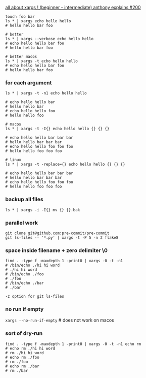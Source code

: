 [ all about xargs ! (beginner - intermediate) anthony explains #200 ](https://www.youtube.com/watch?v=ED9AUfFrak8)
```
touch foo bar
ls * | xargs echo hello hello
# hello hello bar foo
```

```
# better
ls * | xargs --verbose echo hello hello
# echo hello hello bar foo
# hello hello bar foo
```

```
# better macos
ls * | xargs -t echo hello hello
# echo hello hello bar foo
# hello hello bar foo
```

### for each argument
```
ls * | xargs -t -n1 echo hello hello

# echo hello hello bar
# hello hello bar
# echo hello hello foo
# hello hello foo
```

```
# macos
ls * | xargs -t -I{} echo hello hello {} {} {}

# echo hello hello bar bar bar
# hello hello bar bar bar
# echo hello hello foo foo foo
# hello hello foo foo foo
```


```
# linux 
ls * | xargs -t -replace={} echo hello hello {} {} {}

# echo hello hello bar bar bar
# hello hello bar bar bar
# echo hello hello foo foo foo
# hello hello foo foo foo
```


### backup all files
```
ls * | xargs -i -I{} mv {} {}.bak
```


### parallel work
```
git clone git@github.com:pre-commit/pre-commit
git ls-files -- '*.py' | xargs -t -P 5 -n 2 flake8
```


### space inside filename + zero delimiter \0

```
find . -type f -maxdepth 1 -print0 | xargs -0 -t -n1
# /bin/echo ./hi hi word
# ./hi hi word
# /bin/echo ./foo
# ./foo
# /bin/echo ./bar
# ./bar

-z option for git ls-files
```

### no run if empty
`xargs --no-run-if-empty` # does not work on macos


### sort of dry-run
```
find . -type f -maxdepth 1 -print0 | xargs -0 -t -n1 echo rm
# echo rm ./hi hi word
# rm ./hi hi word
# echo rm ./foo
# rm ./foo
# echo rm ./bar
# rm ./bar
```
